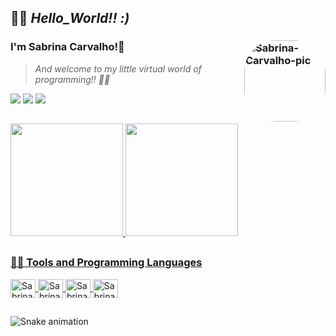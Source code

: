 ## 👋😊 ***Hello_World!! :)***
### I'm Sabrina Carvalho!🖖 <img align="right" alt="Sabrina-Carvalho-pic" height="130" style="border-radius:50px;" src="https://i.picasion.com/pic91/38ac53108de86d9bc1fb552d64aff103.gif">

> *And welcome to my little virtual world of programming!! 👩‍💻* 

<div>
   <a href="mailto:hello.sabrinacarvalho@gmail.com" target="_blank"><img src="https://img.shields.io/badge/Gmail-D14836?style=for-the-badge&logo=gmail&logoColor=white" target="_blank"></a>
  <a href="https://www.linkedin.com/in/hello-sabrinacarvalho" target="_blank"><img src="https://img.shields.io/badge/LinkedIn-0077B5?style=for-the-badge&logo=linkedin&logoColor=white" target="_blank"></a>
  <a href="https://t.me/HelloSabrinaC" target="_blank"><img src="https://img.shields.io/badge/Telegram-2CA5E0?style=for-the-badge&logo=telegram&logoColor=white" target="_blank"></a>
  </div>
  
##

<div>
  <a href="https://github.com/Sabrina-Carvalho">
  <img height="180em" src="https://github-readme-stats.vercel.app/api?username=Sabrina-Carvalho&show_icons=true&theme=onedark&include_all_commits=true&count_private=true&hide_border=default"/>
  <img height="180em" src="https://github-readme-stats.vercel.app/api/top-langs/?username=Sabrina-Carvalho&layout=compact&langs_count=16&theme=onedark&hide_border=default"/>
</div>

 ##
### 👩‍💻 Tools and Programming Languages
  
<a href="https://github.com/Sabrina-Carvalho/github-readme-stats">
<img align="center" alt="Sabrina-git" height="30" width="40" src="https://cdn.jsdelivr.net/gh/devicons/devicon/icons/git/git-original.svg" />
<img align="center" alt="Sabrina-git" height="30" width="40" src="https://cdn.jsdelivr.net/gh/devicons/devicon/icons/markdown/markdown-original.svg" />
<img align="center" alt="Sabrina-git" height="30" width="40" src="https://cdn.jsdelivr.net/gh/devicons/devicon/icons/mysql/mysql-original-wordmark.svg" />
<img align="center" alt="Sabrina-git" height="30" width="40" src="https://cdn.jsdelivr.net/gh/devicons/devicon/icons/vscode/vscode-original.svg" />
</a>

 ##

![Snake animation](https://github.com/Sabrina-Carvalho/Sabrina-Carvalho/blob/output/github-contribution-grid-snake.svg)
